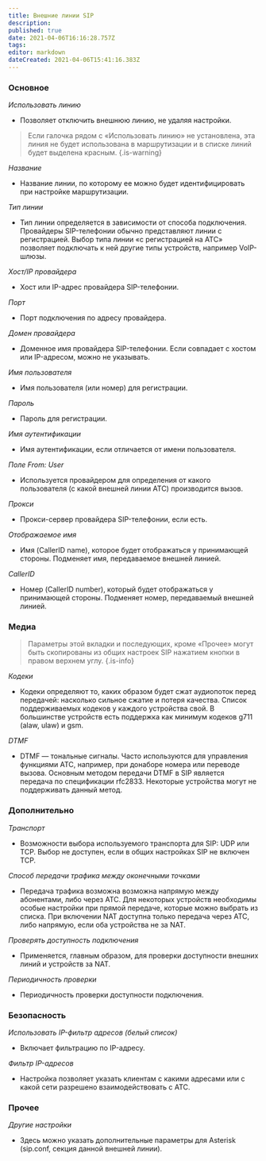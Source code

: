 ```yaml
---
title: Внешние линии SIP
description: 
published: true
date: 2021-04-06T16:16:28.757Z
tags: 
editor: markdown
dateCreated: 2021-04-06T15:41:16.383Z
---
```


### Основное

*Использовать линию*
- Позволяет отключить внешнюю линию, не удаляя настройки.
> Если галочка рядом с «Использовать линию» не установлена, эта линия не будет использована в маршрутизации и в списке линий будет выделена красным.
{.is-warning}

*Название*
- Название линии, по которому ее можно будет идентифицировать при настройке маршрутизации.

*Тип линии*
- Тип линии определяется в зависимости от способа подключения. Провайдеры SIP-телефонии обычно представляют линии с регистрацией. Выбор типа линии «с регистрацией на АТС» позволяет подключать к ней другие типы устройств, например VoIP-шлюзы.

*Хост/IP провайдера*
- Хост или IP-адрес провайдера SIP-телефонии.

*Порт*
- Порт подключения по адресу провайдера.

*Домен провайдера*
- Доменное имя провайдера SIP-телефонии. Если совпадает с хостом или IP-адресом, можно не указывать.

*Имя пользователя*
- Имя пользователя (или номер) для регистрации.

*Пароль*
- Пароль для регистрации.

*Имя аутентификации*
- Имя аутентификации, если отличается от имени пользователя.

*Поле From: User*
- Используется провайдером для определения от какого пользователя (с какой внешней линии АТС)  производится вызов.

*Прокси*
- Прокси-сервер провайдера SIP-телефонии, если есть.

*Отображаемое имя*
- Имя (CallerID name), которое будет отображаться у принимающей стороны. Подменяет имя, передаваемое внешней линией.

*CallerID*
- Номер (CallerID number), который будет отображаться у принимающей стороны. Подменяет номер, передаваемый внешней линией.

### <a id="media"></a>Медиа

> Параметры этой вкладки и последующих, кроме «Прочее» могут быть скопированы из общих настроек SIP нажатием кнопки  в правом верхнем углу.
{.is-info}

*Кодеки*
- Кодеки определяют то, каких образом будет сжат аудиопоток перед передачей: насколько сильное сжатие и потеря качества. Список поддерживаемых кодеков у каждого устройства свой. В большинстве устройств есть поддержка как минимум кодеков g711 (alaw, ulaw) и gsm.

*DTMF*
- DTMF — тональные сигналы. Часто используются для управления функциями АТС, например, при донаборе номера или переводе вызова. Основным методом передачи DTMF в SIP является передача по спецификации rfc2833. Некоторые устройства могут не поддерживать данный метод.

### Дополнительно

*Транспорт*
- Возможности выбора используемого транспорта для SIP: UDP или TCP. Выбор не доступен, если в общих настройках SIP не включен TCP.

*Способ передачи трафика между оконечными точками*
- Передача трафика возможна возможна напрямую между абонентами, либо через АТС. Для некоторых устройств необходимы особые настройки при прямой передаче, которые можно выбрать из списка. При включении NAT доступна только передача через АТС, либо напрямую, если оба устройства не за NAT.

*Проверять доступность подключения*
- Применяется, главным образом, для проверки доступности внешних линий и устройств за NAT.

*Периодичность проверки*
- Периодичность проверки доступности подключения.

### Безопасность

*Использовать IP-фильтр адресов (белый список)*
- Включает фильтрацию по IP-адресу.

*Фильтр IP-адресов*
- Настройка позволяет указать клиентам с какими адресами или с какой сети разрешено взаимодействовать с АТС.

### Прочее

*Другие настройки*
- Здесь можно указать дополнительные параметры для Asterisk (sip.conf, секция данной внешней линии).
